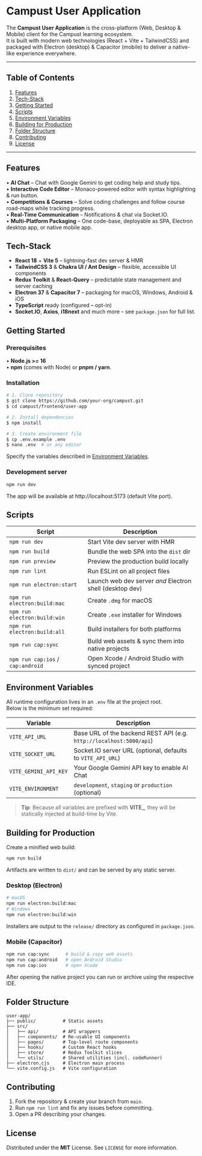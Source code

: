# Campust User Application

The **Campust User Application** is the cross-platform (Web, Desktop & Mobile) client for the Campust learning ecosystem.  
It is built with modern web technologies (React + Vite + TailwindCSS) and packaged with Electron (desktop) & Capacitor (mobile) to deliver a native-like experience everywhere.

---

## Table of Contents
1. [Features](#features)
2. [Tech-Stack](#tech-stack)
3. [Getting Started](#getting-started)
4. [Scripts](#scripts)
5. [Environment Variables](#environment-variables)
6. [Building for Production](#building-for-production)
7. [Folder Structure](#folder-structure)
8. [Contributing](#contributing)
9. [License](#license)

---

## Features
• **AI Chat** – Chat with Google Gemini to get coding help and study tips.  
• **Interactive Code Editor** – Monaco-powered editor with syntax highlighting & run button.  
• **Competitions & Courses** – Solve coding challenges and follow course road-maps while tracking progress.  
• **Real-Time Communication** – Notifications & chat via Socket.IO.  
• **Multi-Platform Packaging** – One code-base, deployable as SPA, Electron desktop app, or native mobile app.

## Tech-Stack
* **React 18** + **Vite 5** – lightning-fast dev server & HMR  
* **TailwindCSS 3** & **Chakra UI / Ant Design** – flexible, accessible UI components  
* **Redux Toolkit** & **React-Query** – predictable state management and server caching  
* **Electron 37** & **Capacitor 7** – packaging for macOS, Windows, Android & iOS  
* **TypeScript** ready (configured – opt-in)  
* **Socket.IO**, **Axios**, **i18next** and much more – see `package.json` for full list.

## Getting Started

### Prerequisites
• **Node.js >= 16**  
• **npm** (comes with Node) or **pnpm / yarn**.

### Installation
```bash
# 1. Clone repository
$ git clone https://github.com/your-org/campust.git
$ cd campust/frontend/user-app

# 2. Install dependencies
$ npm install

# 3. Create environment file
$ cp .env.example .env
$ nano .env  # or any editor
```
Specify the variables described in [Environment Variables](#environment-variables).

### Development server
```bash
npm run dev
```
The app will be available at http://localhost:5173 (default Vite port).

## Scripts
Script | Description
------ | -----------
`npm run dev` | Start Vite dev server with HMR
`npm run build` | Bundle the web SPA into the `dist` dir
`npm run preview` | Preview the production build locally
`npm run lint` | Run ESLint on all project files
`npm run electron:start` | Launch web dev server _and_ Electron shell (desktop dev)
`npm run electron:build:mac` | Create `.dmg` for macOS
`npm run electron:build:win` | Create `.exe` installer for Windows
`npm run electron:build:all` | Build installers for both platforms
`npm run cap:sync` | Build web assets & sync them into native projects
`npm run cap:ios` / `cap:android` | Open Xcode / Android Studio with synced project

## Environment Variables
All runtime configuration lives in an `.env` file at the project root.  
Below is the minimum set required:

| Variable | Description |
| -------- | ----------- |
| `VITE_API_URL` | Base URL of the backend REST API (e.g. `http://localhost:5000/api`) |
| `VITE_SOCKET_URL` | Socket.IO server URL (optional, defaults to `VITE_API_URL`) |
| `VITE_GEMINI_API_KEY` | Your Google Gemini API key to enable AI Chat |
| `VITE_ENVIRONMENT` | `development`, `staging` or `production` (optional) |

> **Tip**: Because all variables are prefixed with **VITE_**, they will be statically injected at build-time by Vite.

## Building for Production
Create a minified web build:
```bash
npm run build
```
Artifacts are written to `dist/` and can be served by any static server.

### Desktop (Electron)
```bash
# macOS
npm run electron:build:mac
# Windows
npm run electron:build:win
```
Installers are output to the `release/` directory as configured in `package.json`.

### Mobile (Capacitor)
```bash
npm run cap:sync      # build & copy web assets
npm run cap:android   # open Android Studio
npm run cap:ios       # open Xcode
```
After opening the native project you can run or archive using the respective IDE.

## Folder Structure
```
user-app/
├── public/          # Static assets
├── src/
│   ├── api/         # API wrappers
│   ├── components/  # Re-usable UI components
│   ├── pages/       # Top-level route components
│   ├── hooks/       # Custom React hooks
│   ├── store/       # Redux Toolkit slices
│   └── utils/       # Shared utilities (incl. codeRunner)
├── electron.cjs     # Electron main process
└── vite.config.js   # Vite configuration
```

## Contributing
1. Fork the repository & create your branch from `main`.  
2. Run `npm run lint` and fix any issues before committing.  
3. Open a PR describing your changes.

## License
Distributed under the **MIT** License. See `LICENSE` for more information. 